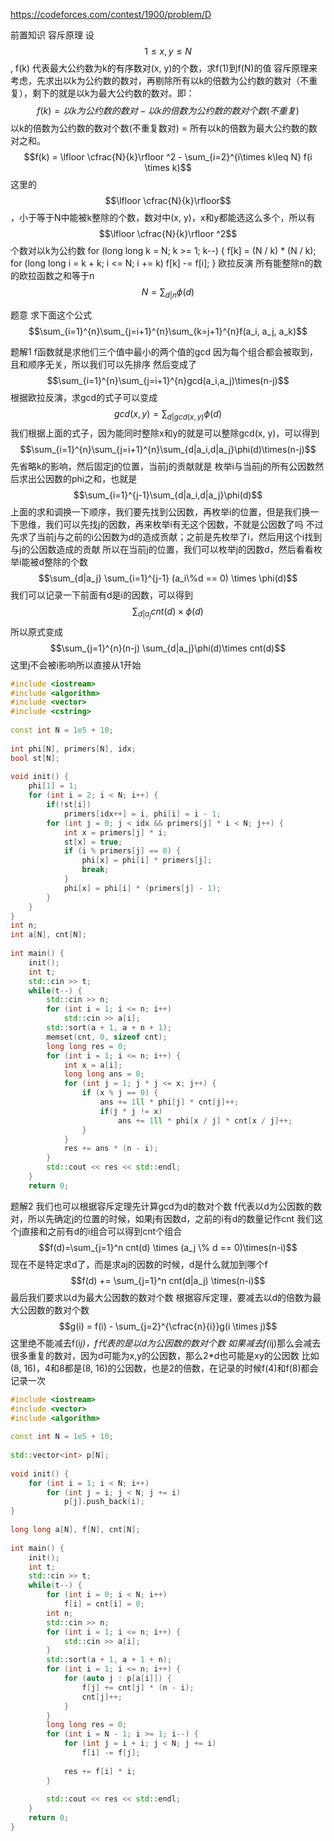 https://codeforces.com/contest/1900/problem/D

前置知识
容斥原理
设$$1 \leq x, y \leq N$$, f(k) 代表最大公约数为k的有序数对(x, y)的个数，求f(1)到f(N)的值
容斥原理来考虑，先求出以k为公约数的数对，再剔除所有以k的倍数为公约数的数对（不重复），剩下的就是以k为最大公约数的数对。即：
$$f(k) = 以k为公约数的数对 - 以k的倍数为公约数的数对个数(不重复)$$
以k的倍数为公约数的数对个数(不重复数对) = 所有以k的倍数为最大公约数的数对之和。
$$f(k) = \lfloor \cfrac{N}{k}\rfloor ^2 - \sum_{i=2}^{i\times k\leq N} f(i \times k)$$
这里的$$\lfloor \cfrac{N}{k}\rfloor$$，小于等于N中能被k整除的个数，数对中(x, y)，x和y都能选这么多个，所以有$$\lfloor \cfrac{N}{k}\rfloor ^2$$个数对以k为公约数
for (long long k = N; k >= 1; k--) {
  f[k] = (N / k) * (N / k);
  for (long long i = k + k; i <= N; i += k) f[k] -= f[i];
}
欧拉反演
所有能整除n的数的欧拉函数之和等于n
$$N = \sum_{d|n}\phi{(d)}$$

题意
求下面这个公式
$$\sum_{i=1}^{n}\sum_{j=i+1}^{n}\sum_{k=j+1}^{n}f(a_i, a_j, a_k)$$

题解1
f函数就是求他们三个值中最小的两个值的gcd
因为每个组合都会被取到，且和顺序无关，所以我们可以先排序
然后变成了
$$\sum_{i=1}^{n}\sum_{j=i+1}^{n}gcd(a_i,a_j)\times(n-j)$$
根据欧拉反演，求gcd的式子可以变成
$$gcd(x,y)=\sum_{d|gcd(x,y)}\phi(d)$$
我们根据上面的式子，因为能同时整除x和y的就是可以整除gcd(x, y)，可以得到
$$\sum_{i=1}^{n}\sum_{j=i+1}^{n}\sum_{d|a_i,d|a_j}\phi(d)\times(n-j)$$
先省略k的影响，然后固定j的位置，当前j的贡献就是 枚举i与当前j的所有公因数然后求出公因数的phi之和，也就是
$$\sum_{i=1}^{j-1}\sum_{d|a_i,d|a_j}\phi(d)$$
上面的求和调换一下顺序，我们要先找到公因数，再枚举i的位置，但是我们换一下思维，我们可以先找j的因数，再来枚举i有无这个因数，不就是公因数了吗
不过先求了当前j与之前的i公因数为d的造成贡献；之前是先枚举了i，然后用这个i找到与j的公因数造成的贡献
所以在当前j的位置，我们可以枚举j的因数d，然后看看枚举i能被d整除的个数
$$\sum_{d|a_j} \sum_{i=1}^{j-1} (a_i\%d == 0) \times \phi(d)$$
我们可以记录一下前面有d是i的因数，可以得到
$$\sum_{d|a_j} cnt(d) \times \phi(d)$$
所以原式变成
$$\sum_{j=1}^{n}(n-j) \sum_{d|a_j}\phi(d)\times cnt(d)$$
这里j不会被i影响所以直接从1开始
```C++
#include <iostream>
#include <algorithm>
#include <vector>
#include <cstring>
 
const int N = 1e5 + 10;
 
int phi[N], primers[N], idx;
bool st[N];
 
void init() {
    phi[1] = 1;
    for (int i = 2; i < N; i++) {
        if(!st[i])
            primers[idx++] = i, phi[i] = i - 1;
        for (int j = 0; j < idx && primers[j] * i < N; j++) {
            int x = primers[j] * i;
            st[x] = true;
            if (i % primers[j] == 0) {
                phi[x] = phi[i] * primers[j];
                break;
            }
            phi[x] = phi[i] * (primers[j] - 1);
        }
    }
}
int n;
int a[N], cnt[N];
 
int main() {
    init();
    int t;
    std::cin >> t;
    while(t--) {
        std::cin >> n;
        for (int i = 1; i <= n; i++)
            std::cin >> a[i];
        std::sort(a + 1, a + n + 1);
        memset(cnt, 0, sizeof cnt);
        long long res = 0;
        for (int i = 1; i <= n; i++) {
            int x = a[i];
            long long ans = 0;
            for (int j = 1; j * j <= x; j++) {
                if (x % j == 0) {
                    ans += 1ll * phi[j] * cnt[j]++;
                    if(j * j != x) 
                        ans += 1ll * phi[x / j] * cnt[x / j]++;
                }
            }
            res += ans * (n - i);
        }
        std::cout << res << std::endl;
    }
    return 0;
```
题解2
我们也可以根据容斥定理先计算gcd为d的数对个数
f代表以d为公因数的数对，所以先确定j的位置的时候，如果j有因数d，之前的i有d的数量记作cnt
我们这个j直接和之前有d的i组合可以得到cnt个组合
$$f(d)=\sum_{j=1}^n cnt(d) \times (a_j \% d == 0)\times(n-i)$$
现在不是特定求d了，而是求aj的因数的时候，d是什么就加到哪个f
$$f(d) += \sum_{j=1}^n cnt(d|a_j) \times(n-i)$$
最后我们要求以d为最大公因数的数对个数
根据容斥定理，要减去以d的倍数为最大公因数的数对个数
$$g(i) = f(i) - \sum_{j=2}^{\cfrac{n}{i}}g(i \times j)$$
这里绝不能减去f(i*j)，f代表的是以d为公因数的数对个数
如果减去f(i*j)那么会减去很多重复的数对，因为d可能为x,y的公因数，那么2*d也可能是xy的公因数
比如(8, 16)，4和8都是(8, 16)的公因数，也是2的倍数，在记录的时候f(4)和f(8)都会记录一次
```c++
#include <iostream>
#include <vector>
#include <algorithm>
 
const int N = 1e5 + 10;
 
std::vector<int> p[N];
 
void init() {
    for (int i = 1; i < N; i++)
        for (int j = i; j < N; j += i)
            p[j].push_back(i);
}
 
long long a[N], f[N], cnt[N];
 
int main() {
    init();
    int t;
    std::cin >> t;
    while(t--) {
        for (int i = 0; i < N; i++)
            f[i] = cnt[i] = 0;
        int n;
        std::cin >> n;
        for (int i = 1; i <= n; i++) {
            std::cin >> a[i];
        }
        std::sort(a + 1, a + 1 + n);
        for (int i = 1; i <= n; i++) {
            for (auto j : p[a[i]]) {
                f[j] += cnt[j] * (n - i);
                cnt[j]++;
            }
        }
        long long res = 0;
        for (int i = N - 1; i >= 1; i--) {
            for (int j = i + i; j < N; j += i) 
                f[i] -= f[j];
 
            res += f[i] * i;
        }
 
        std::cout << res << std::endl;
    }
    return 0;
}
```